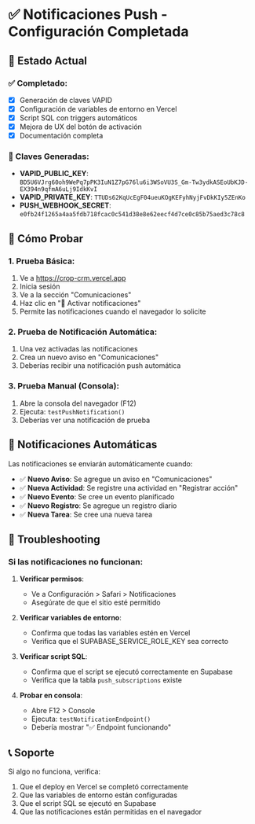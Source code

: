 # ✅ Notificaciones Push - Configuración Completada

## 🎯 Estado Actual

### ✅ Completado:
- [x] Generación de claves VAPID
- [x] Configuración de variables de entorno en Vercel
- [x] Script SQL con triggers automáticos
- [x] Mejora de UX del botón de activación
- [x] Documentación completa

### 🔑 Claves Generadas:
- **VAPID_PUBLIC_KEY**: `BD5U6VJrg60oh9WePq7pPK3IuN1Z7pG76lu6i3WSoVU3S_Gm-Tw3ydkASEoUbKJD-EX394n9qfmA6uLj9IdkKvI`
- **VAPID_PRIVATE_KEY**: `TTUDs62KqUcEgF04ueuKOgKEFyhNyjFvDkKIy5ZEnKo`
- **PUSH_WEBHOOK_SECRET**: `e0fb24f1265a4aa5fdb718fcac0c541d38e8e62eecf4d7ce0c85b75aed3c78c8`

## 🧪 Cómo Probar

### 1. Prueba Básica:
1. Ve a https://crop-crm.vercel.app
2. Inicia sesión
3. Ve a la sección "Comunicaciones"
4. Haz clic en "🔔 Activar notificaciones"
5. Permite las notificaciones cuando el navegador lo solicite

### 2. Prueba de Notificación Automática:
1. Una vez activadas las notificaciones
2. Crea un nuevo aviso en "Comunicaciones"
3. Deberías recibir una notificación push automática

### 3. Prueba Manual (Consola):
1. Abre la consola del navegador (F12)
2. Ejecuta: `testPushNotification()`
3. Deberías ver una notificación de prueba

## 📱 Notificaciones Automáticas

Las notificaciones se enviarán automáticamente cuando:

- ✅ **Nuevo Aviso**: Se agregue un aviso en "Comunicaciones"
- ✅ **Nueva Actividad**: Se registre una actividad en "Registrar acción"
- ✅ **Nuevo Evento**: Se cree un evento planificado
- ✅ **Nuevo Registro**: Se agregue un registro diario
- ✅ **Nueva Tarea**: Se cree una nueva tarea

## 🔧 Troubleshooting

### Si las notificaciones no funcionan:

1. **Verificar permisos**:
   - Ve a Configuración > Safari > Notificaciones
   - Asegúrate de que el sitio esté permitido

2. **Verificar variables de entorno**:
   - Confirma que todas las variables estén en Vercel
   - Verifica que el SUPABASE_SERVICE_ROLE_KEY sea correcto

3. **Verificar script SQL**:
   - Confirma que el script se ejecutó correctamente en Supabase
   - Verifica que la tabla `push_subscriptions` existe

4. **Probar en consola**:
   - Abre F12 > Console
   - Ejecuta: `testNotificationEndpoint()`
   - Debería mostrar "✅ Endpoint funcionando"

## 📞 Soporte

Si algo no funciona, verifica:
1. Que el deploy en Vercel se completó correctamente
2. Que las variables de entorno están configuradas
3. Que el script SQL se ejecutó en Supabase
4. Que las notificaciones están permitidas en el navegador
